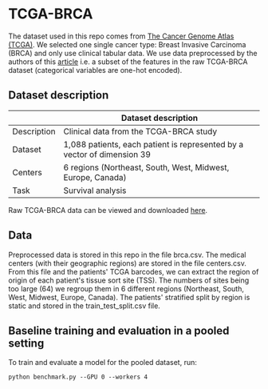 # TCGA-BRCA
The dataset used in this repo comes from [The Cancer Genome Atlas (TCGA)](https://www.cancer.gov/about-nci/organization/ccg/research/structural-genomics/tcga). We selected one single cancer type: Breast Invasive Carcinoma (BRCA) and only use clinical tabular data. We use data preprocessed by the authors of this [article](https://arxiv.org/pdf/2006.08997.pdf) i.e. a subset of the features in the raw TCGA-BRCA dataset (categorical variables are one-hot encoded).


## Dataset description

|                   | Dataset description
| ----------------- | -----------------------------------------------------------------------------------------------
| Description       | Clinical data from the TCGA-BRCA study
| Dataset           | 1,088 patients, each patient is represented by a vector of dimension 39
| Centers           | 6 regions (Northeast, South, West, Midwest, Europe, Canada)
| Task              | Survival analysis


Raw TCGA-BRCA data can be viewed and downloaded [here](https://portal.gdc.cancer.gov/projects/TCGA-BRCA).

## Data
Preprocessed data is stored in this repo in the file brca.csv. The medical centers (with their geographic regions) are stored in the file centers.csv. From this file and the patients' TCGA barcodes, we can extract the region of origin of each patient's tissue sort site (TSS). The numbers of sites being too large (64) we regroup them in 6 different regions (Northeast, South, West, Midwest, Europe, Canada). The patients' stratified split by region is static and stored in the train_test_split.csv file.

## Baseline training and evaluation in a pooled setting
To train and evaluate a model for the pooled dataset, run:
```
python benchmark.py --GPU 0 --workers 4
```
